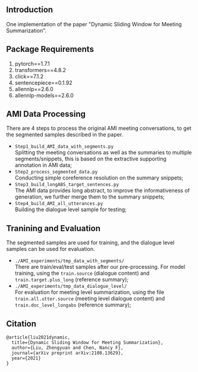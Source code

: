 ## Introduction
One implementation of the paper "Dynamic Sliding Window for Meeting Summarization".

## Package Requirements
1. pytorch==1.7.1
2. transformers==4.8.2
3. click==7.1.2
4. sentencepiece==0.1.92
5. allennlp==2.6.0
6. allennlp-models==2.6.0

## AMI Data Processing
There are 4 steps to process the original AMI meeting conversations, to get the segmented samples described in the paper.  
  *  `Step1_build_AMI_data_with_segments.py`  
  Splitting the meeting conversations as well as the summaries to multiple segments/snippets, this is based on the extractive supporting annotation in AMI data;  
  *  `Step2_process_segmented_data.py`  
  Conducting simple coreference resolution on the summary snippets;  
  *  `Step3_build_longABS_target_sentences.py`  
  The AMI data provides long abstract, to improve the informativeness of generation, we further merge them to the summary snippets;  
  *  `Step4_build_AMI_all_utterances.py`  
  Building the dialogue level sample for testing;

## Tranining and Evaluation
The segmented samples are used for training, and the dialogue level samples can be used for evaluation.  
  *  `./AMI_experiments/tmp_data_with_segments/`  
  There are train/eval/test samples after our pre-processing. For model training, using the `train.source` (dialogue content) and `train.target.plus_long` (reference summary);  
  *  `./AMI_experiments/tmp_data_dialogue_level/`  
  For evaluation for meeting level summarization, using the file `train.all.utter.source` (meeting level dialogue content) and `train.doc_level_longabs` (reference summary);  
  
## Citation
```
@article{liu2021dynamic,
  title={Dynamic Sliding Window for Meeting Summarization},
  author={Liu, Zhengyuan and Chen, Nancy F},
  journal={arXiv preprint arXiv:2108.13629},
  year={2021}
}
```
